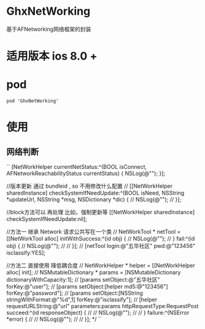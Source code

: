 # GhxNetWorking
基于AFNetworking网络框架的封装

# 适用版本 ios 8.0 +

# pod
``
pod 'GhxNetWorking'
``

# 使用 
## 网络判断
``
 [NetWorkHelper currentNetStatus:^(BOOL isConnect, AFNetworkReachabilityStatus currentStatus) {
 NSLog(@"");
 }];
 
 //版本更新 通过 bundleid , so 不用修改什么配置
 //    [[NetWorkHelper sharedInstance] checkSystemIfNeedUpdate:^(BOOL isNeed, NSString *updateUrl, NSString *msg, NSDictionary *dic) {
 //        NSLog(@"");
 //    }];
 
 //block方法可以 再处理 比如，强制更新等
 [[NetWorkHelper sharedInstance] checkSystemIfNeedUpdate:nil];
 
 
 //方法一 继承 Network 请求公共写在一个类
 //    NetWorkTool * netTool = [[NetWorkTool alloc] initWithSuccess:^(id obj) {
 //        NSLog(@"");
 //    } fail:^(id obj) {
 //        NSLog(@"");
 //
 //    }];
 //    [netTool login:@"五华社区" pwd:@"123456" isclassify:YES];
 
 //方法二  直接使用 降低耦合度
 //    NetWorkHelper * helper = [[NetWorkHelper alloc] init];
 //    NSMutableDictionary * params = [NSMutableDictionary dictionaryWithCapacity:1];
 //    [params setObject:@"五华社区" forKey:@"user"];
 //    [params setObject:[helper md5:@"123456"] forKey:@"password"];
 //    [params setObject:[NSString stringWithFormat:@"%d",1] forKey:@"isclassify"];
 //    [helper requestURLString:@"url" parameters:params httpRequestType:RequestPost succeed:^(id responseObject) {
 //
 //        NSLog(@"");
 //
 //    } failure:^(NSError *error) {
 //
 //        NSLog(@"");
 //
 //    }];
 */
 ``
